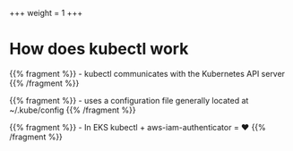 +++
weight = 1
+++

# How does kubectl work

{{% fragment %}} - kubectl communicates with the Kubernetes API server {{% /fragment %}}

{{% fragment %}} - uses a configuration file generally located at ~/.kube/config {{% /fragment %}}

{{% fragment %}} - In EKS kubectl + aws-iam-authenticator = :heart: {{% /fragment %}}

